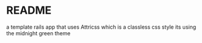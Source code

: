 # README

a template rails app that uses Attricss which is a classless css style
its using the midnight green theme